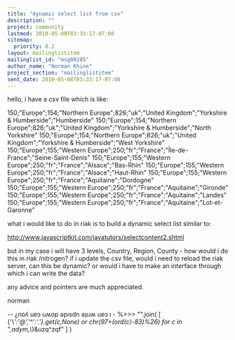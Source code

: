 ```yaml
---
title: "dynamic select list from csv"
description: ""
project: community
lastmod: 2010-05-08T03:33:17-07:00
sitemap:
  priority: 0.2
layout: mailinglistitem
mailinglist_id: "msg00285"
author_name: "Norman Khine"
project_section: "mailinglistitem"
sent_date: 2010-05-08T03:33:17-07:00
---
```



hello,
i have a csv file which is like:

150;"Europe";154;"Northern Europe";826;"uk";"United
Kingdom";"Yorkshire & Humberside";"Humberside"
150;"Europe";154;"Northern Europe";826;"uk";"United
Kingdom";"Yorkshire & Humberside";"North Yorkshire"
150;"Europe";154;"Northern Europe";826;"uk";"United
Kingdom";"Yorkshire & Humberside";"West Yorkshire"
150;"Europe";155;"Western
Europe";250;"fr";"France";"Île-de-France";"Seine-Saint-Denis"
150;"Europe";155;"Western Europe";250;"fr";"France";"Alsace";"Bas-Rhin"
150;"Europe";155;"Western Europe";250;"fr";"France";"Alsace";"Haut-Rhin"
150;"Europe";155;"Western Europe";250;"fr";"France";"Aquitaine";"Dordogne"
150;"Europe";155;"Western Europe";250;"fr";"France";"Aquitaine";"Gironde"
150;"Europe";155;"Western Europe";250;"fr";"France";"Aquitaine";"Landes"
150;"Europe";155;"Western Europe";250;"fr";"France";"Aquitaine";"Lot-et-Garonne"


what i would like to do in riak is to build a dynamic select list similar to:

http://www.javascriptkit.com/javatutors/selectcontent2.shtml

but in my case i will have 3 levels, Country, Region, County - how
would i do this in riak /nitrogen? if i update the csv file, would i
need to reload the riak server, can this be dynamic? or would i have
to make an interface through which i can write the data?

any advice and pointers are much appreciated.

norman

-- 
¿noʎ uɐɔ uʍop ǝpısdn ǝʇıɹʍ uɐɔ ı - %&gt;&gt;&gt; "".join( [
{'\\*':'@','^':'.'}.get(c,None) or chr(97+(ord(c)-83)%26) for c in
",adym,\\*)&uzq^zqf" ] )

